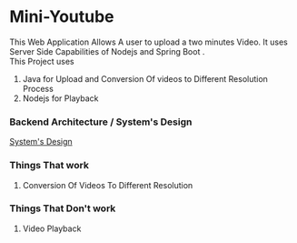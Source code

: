 # Mini-Youtube
This Web Application Allows A user to upload a two minutes Video. It uses Server Side Capabilities of Nodejs and Spring Boot .   
This Project uses 
1) Java for Upload and Conversion Of videos to Different Resolution Process
2) Nodejs for Playback

### Backend Architecture / System's Design
[System's Design](Architecture1.jpg)

### Things That work 
1) Conversion Of Videos To Different Resolution

### Things That Don't work 
1) Video Playback
